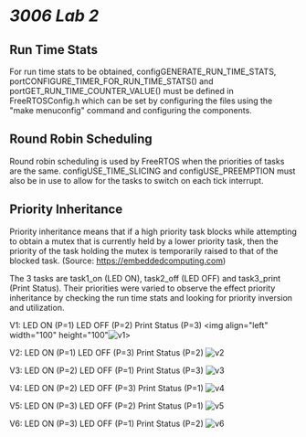 # _3006 Lab 2_

## Run Time Stats

For run time stats to be obtained, configGENERATE_RUN_TIME_STATS, portCONFIGURE_TIMER_FOR_RUN_TIME_STATS() and portGET_RUN_TIME_COUNTER_VALUE() must be defined in FreeRTOSConfig.h which can be set by configuring the files using the "make menuconfig" command and configuring the components.

## Round Robin Scheduling

Round robin scheduling is used by FreeRTOS when the priorities of tasks are the same. configUSE_TIME_SLICING and configUSE_PREEMPTION must also be in use to allow for the tasks to switch on each tick interrupt.

## Priority Inheritance 

Priority inheritance means that if a high priority task blocks while attempting to obtain a mutex that is currently held by a lower priority task, then the priority of the task holding the mutex is temporarily raised to that of the blocked task. (Source: https://embeddedcomputing.com)

The 3 tasks are task1_on (LED ON), task2_off (LED OFF) and task3_print (Print Status). Their priorities were varied to observe the effect priority inheritance by checking the run time stats and looking for priority inversion and utilization.

V1: LED ON (P=1) LED OFF (P=2) Print Status (P=3)
<img align="left" width="100" height="100"![v1](https://user-images.githubusercontent.com/113147843/201496965-bafe8580-bf8f-4350-a18c-7d5d75e2f7c4.JPG)>

V2: LED ON (P=1) LED OFF (P=3) Print Status (P=2)
![v2](https://user-images.githubusercontent.com/113147843/201497045-99a998f5-6c90-490b-b185-3b71f14e37a6.JPG)

V3: LED ON (P=2) LED OFF (P=1) Print Status (P=3)
![v3](https://user-images.githubusercontent.com/113147843/201497049-5bb53fa1-577f-4412-b88b-9bffd710ed58.JPG)

V4: LED ON (P=2) LED OFF (P=3) Print Status (P=1)
![v4](https://user-images.githubusercontent.com/113147843/201497054-99ff3057-969e-48b5-8c17-96c715c61c17.JPG)

V5: LED ON (P=3) LED OFF (P=2) Print Status (P=1)
![v5](https://user-images.githubusercontent.com/113147843/201497062-7b002d8b-4182-42ee-b1c5-dc1a5c937f14.JPG)

V6: LED ON (P=3) LED OFF (P=1) Print Status (P=2)
![v6](https://user-images.githubusercontent.com/113147843/201497064-6abd31d3-32e7-4530-a045-15229da404ed.JPG)

